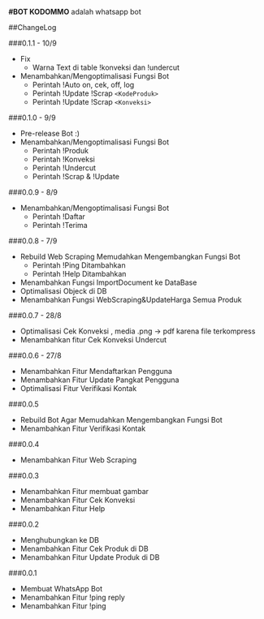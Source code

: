 **#BOT KODOMMO**
adalah whatsapp bot

##ChangeLog

###0.1.1 - 10/9

- Fix
  - Warna Text di table !konveksi dan !undercut
- Menambahkan/Mengoptimalisasi Fungsi Bot
  - Perintah !Auto on, cek, off, log
  - Perintah !Update !Scrap `<KodeProduk>`
  - Perintah !Update !Scrap `<Konveksi>`

###0.1.0 - 9/9

- Pre-release Bot :)
- Menambahkan/Mengoptimalisasi Fungsi Bot
  - Perintah !Produk
  - Perintah !Konveksi
  - Perintah !Undercut
  - Perintah !Scrap & !Update

###0.0.9 - 8/9

- Menambahkan/Mengoptimalisasi Fungsi Bot
  - Perintah !Daftar
  - Perintah !Terima

###0.0.8 - 7/9

- Rebuild Web Scraping Memudahkan Mengembangkan Fungsi Bot
  - Perintah !Ping Ditambahkan
  - Perintah !Help Ditambahkan
- Menambahkan Fungsi ImportDocument ke DataBase
- Optimalisasi Objeck di DB
- Menambahkan Fungsi WebScraping&UpdateHarga Semua Produk

###0.0.7 - 28/8

- Optimalisasi Cek Konveksi , media .png -> pdf karena file terkompress
- Menambahkan fitur Cek Konveksi Undercut

###0.0.6 - 27/8

- Menambahkan Fitur Mendaftarkan Pengguna
- Menambahkan Fitur Update Pangkat Pengguna
- Optimalisasi Fitur Verifikasi Kontak

###0.0.5

- Rebuild Bot Agar Memudahkan Mengembangkan Fungsi Bot
- Menambahkan Fitur Verifikasi Kontak

###0.0.4

- Menambahkan Fitur Web Scraping

###0.0.3

- Menambahkan Fitur membuat gambar
- Menambahkan Fitur Cek Konveksi
- Menambahkan Fitur Help

###0.0.2

- Menghubungkan ke DB
- Menambahkan Fitur Cek Produk di DB
- Menambahkan Fitur Update Produk di DB

###0.0.1

- Membuat WhatsApp Bot
- Menambahkan Fitur !ping reply
- Menambahkan Fitur !ping
